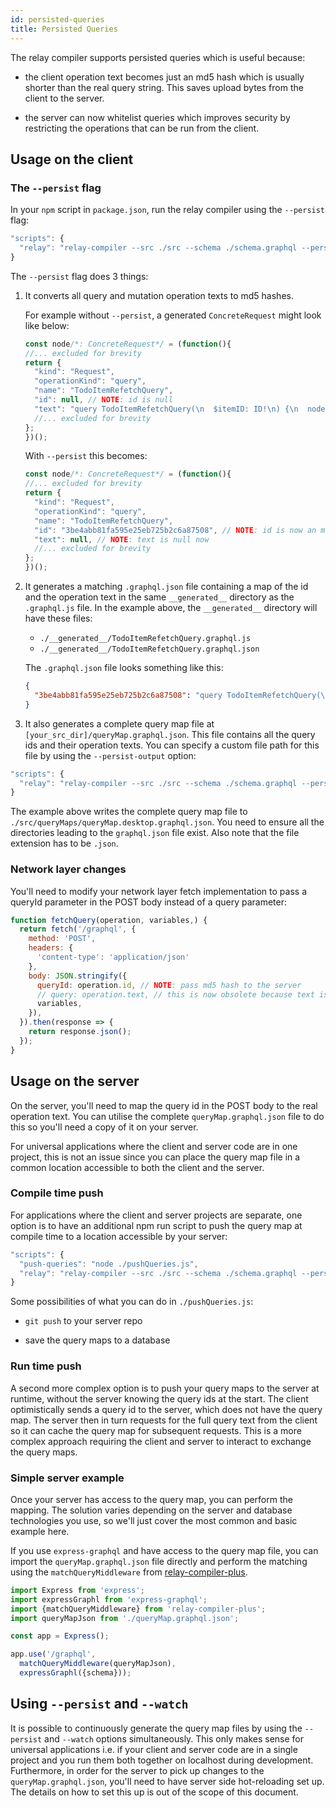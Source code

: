 ```yaml
---
id: persisted-queries
title: Persisted Queries
---
```


The relay compiler supports persisted queries which is useful because:

* the client operation text becomes just an md5 hash which is usually shorter than the real 
query string. This saves upload bytes from the client to the server.

* the server can now whitelist queries which improves security by restricting the operations 
that can be run from the client.

## Usage on the client

### The `--persist` flag
In your `npm` script in `package.json`, run the relay compiler using the `--persist` flag:

```js
"scripts": {
  "relay": "relay-compiler --src ./src --schema ./schema.graphql --persist"
}
```

The `--persist` flag does 3 things:

1. It converts all query and mutation operation texts to md5 hashes.

    For example without `--persist`, a generated `ConcreteRequest` might look like below:

    ```js
    const node/*: ConcreteRequest*/ = (function(){
    //... excluded for brevity
    return {
      "kind": "Request",
      "operationKind": "query",
      "name": "TodoItemRefetchQuery",
      "id": null, // NOTE: id is null
      "text": "query TodoItemRefetchQuery(\n  $itemID: ID!\n) {\n  node(id: $itemID) {\n    ...TodoItem_item_2FOrhs\n  }\n}\n\nfragment TodoItem_item_2FOrhs on Todo {\n    text\n    isComplete\n}\n",
      //... excluded for brevity
    };
    })();
    ```
    
    With `--persist` this becomes:
    
    ```js
    const node/*: ConcreteRequest*/ = (function(){
    //... excluded for brevity
    return {
      "kind": "Request",
      "operationKind": "query",
      "name": "TodoItemRefetchQuery",
      "id": "3be4abb81fa595e25eb725b2c6a87508", // NOTE: id is now an md5 hash of the query text
      "text": null, // NOTE: text is null now
      //... excluded for brevity
    };
    })();
    ```

2. It generates a matching `.graphql.json` file containing a map of the id and the operation text in the same `__generated__` 
directory as the `.graphql.js` file. In the example above, the `__generated__` directory will have these files:

    * `./__generated__/TodoItemRefetchQuery.graphql.js`
    * `./__generated__/TodoItemRefetchQuery.graphql.json`
    
    The `.graphql.json` file looks something like this:
    
    ```json
    {
      "3be4abb81fa595e25eb725b2c6a87508": "query TodoItemRefetchQuery(\n  $itemID: ID!\n) {\n  node(id: $itemID) {\n    ...TodoItem_item_2FOrhs\n  }\n}\n\nfragment TodoItem_item_2FOrhs on Todo {\n    text\n    isComplete\n}\n"
    }
    ```

3. It also generates a complete query map file at `[your_src_dir]/queryMap.graphql.json`. This file contains all the query ids 
and their operation texts. You can specify a custom file path for this file by using the `--persist-output` option:

```js
"scripts": {
  "relay": "relay-compiler --src ./src --schema ./schema.graphql --persist --persist-output ./src/queryMaps/queryMap.desktop.graphql.json"
}
```

The example above writes the complete query map file to `./src/queryMaps/queryMap.desktop.graphql.json`. You need to ensure all the directories
leading to the `graphql.json` file exist. Also note that the file extension has to be `.json`.

### Network layer changes
You'll need to modify your network layer fetch implementation to pass a queryId parameter in the POST body instead of a query parameter:

```js
function fetchQuery(operation, variables,) {
  return fetch('/graphql', {
    method: 'POST',
    headers: {
      'content-type': 'application/json'
    },
    body: JSON.stringify({
      queryId: operation.id, // NOTE: pass md5 hash to the server
      // query: operation.text, // this is now obsolete because text is null 
      variables,
    }),
  }).then(response => {
    return response.json();
  });
}
```

## Usage on the server
On the server, you'll need to map the query id in the POST body to the real operation text. You can utilise the complete 
`queryMap.graphql.json` file to do this so you'll need a copy of it on your server. 

For universal applications where the client and server code are in one project, this is not an issue since you can place 
the query map file in a common location accessible to both the client and the server.

### Compile time push
For applications where the client and server projects are separate, one option is to have an additional npm run script
to push the query map at compile time to a location accessible by your server:

```js
"scripts": {
  "push-queries": "node ./pushQueries.js",
  "relay": "relay-compiler --src ./src --schema ./schema.graphql --persist && npm run push-queries"
}
```

Some possibilities of what you can do in `./pushQueries.js`:

* `git push` to your server repo

* save the query maps to a database

### Run time push
A second more complex option is to push your query maps to the server at runtime, without the server knowing the query ids at the start.
The client optimistically sends a query id to the server, which does not have the query map. The server then in turn requests
for the full query text from the client so it can cache the query map for subsequent requests. This is a more complex approach
requiring the client and server to interact to exchange the query maps.

### Simple server example
Once your server has access to the query map, you can perform the mapping. The solution varies depending on the server and
database technologies you use, so we'll just cover the most common and basic example here.
 
If you use `express-graphql` and have access to the query map file, you can import the `queryMap.graphql.json` file directly and
perform the matching using the `matchQueryMiddleware` from [relay-compiler-plus](https://github.com/yusinto/relay-compiler-plus).
 
```js
import Express from 'express';
import expressGraphl from 'express-graphql';
import {matchQueryMiddleware} from 'relay-compiler-plus';
import queryMapJson from './queryMap.graphql.json';

const app = Express();

app.use('/graphql',
  matchQueryMiddleware(queryMapJson),
  expressGraphl({schema}));
```

## Using `--persist` and `--watch`
It is possible to continuously generate the query map files by using the `--persist` and `--watch` options simultaneously. 
This only makes sense for universal applications i.e. if your client and server code are in a single project 
and you run them both together on localhost during development. Furthermore, in order for the server to pick up changes 
to the `queryMap.graphql.json`, you'll need to have server side hot-reloading set up. The details on how to set this up
is out of the scope of this document.

